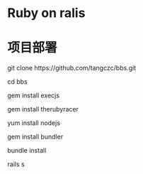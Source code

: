<h1>Ruby on ralis</h1>
<h1>项目部署</h1>
<p>git clone https://github.com/tangczc/bbs.git</p>
<p>cd bbs</p>
<p>gem install execjs</p>
<p>gem  install therubyracer</p>
<p>yum install nodejs</p>
<p>gem install bundler</p>
<p>bundle install</p>
<p>rails s</p>

